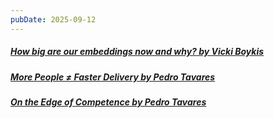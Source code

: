 ```yaml
---
pubDate: 2025-09-12
---
```


##### [How big are our embeddings now and why? by Vicki Boykis](https://newsletter.vickiboykis.com/archive/how-big-are-our-embeddings-now-and-why/)
##### [More People ≠ Faster Delivery by Pedro Tavares](https://ordep.dev/posts/productivity-trap)
##### [On the Edge of Competence by Pedro Tavares](https://ordep.dev/posts/circle-of-competence)